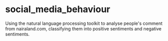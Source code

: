 # social_media_behaviour
Using the natural language processing toolkit to analyse people's comment from nairaland.com, classifying them into positive sentiments and negative sentiments.
